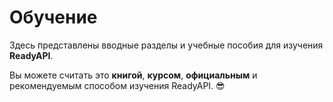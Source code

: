 # Обучение

Здесь представлены вводные разделы и учебные пособия для изучения **ReadyAPI**.

Вы можете считать это **книгой**, **курсом**, **официальным** и рекомендуемым способом изучения ReadyAPI. 😎
